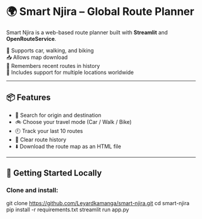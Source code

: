 # 🌍 Smart Njira – Global Route Planner

Smart Njira is a web-based route planner built with **Streamlit** and **OpenRouteService**.

🚗 Supports car, walking, and biking  
📥 Allows map download  
🧭 Remembers recent routes in history  
💬 Includes support for multiple locations worldwide  

---

## 📦 Features

- 🧭 Search for origin and destination
- 🚲 Choose your travel mode (Car / Walk / Bike)
- 🕘 Track your last 10 routes
- 🧹 Clear route history
- ⬇️ Download the route map as an HTML file

---

## 🚀 Getting Started Locally

### Clone and install:

git clone https://github.com/Leyardkamanga/smart-njira.git
cd smart-njira
pip install -r requirements.txt
streamlit run app.py

